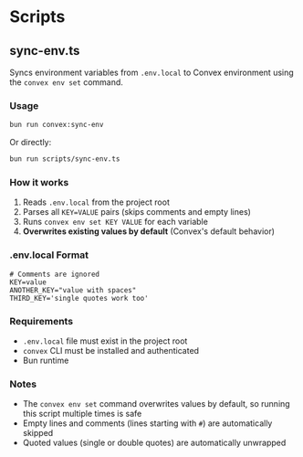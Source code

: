 # Scripts

## sync-env.ts

Syncs environment variables from `.env.local` to Convex environment using the `convex env set` command.

### Usage

```bash
bun run convex:sync-env
```

Or directly:

```bash
bun run scripts/sync-env.ts
```

### How it works

1. Reads `.env.local` from the project root
2. Parses all `KEY=VALUE` pairs (skips comments and empty lines)
3. Runs `convex env set KEY VALUE` for each variable
4. **Overwrites existing values by default** (Convex's default behavior)

### .env.local Format

```env
# Comments are ignored
KEY=value
ANOTHER_KEY="value with spaces"
THIRD_KEY='single quotes work too'
```

### Requirements

- `.env.local` file must exist in the project root
- `convex` CLI must be installed and authenticated
- Bun runtime

### Notes

- The `convex env set` command overwrites values by default, so running this script multiple times is safe
- Empty lines and comments (lines starting with `#`) are automatically skipped
- Quoted values (single or double quotes) are automatically unwrapped

